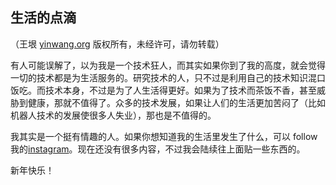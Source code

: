 

## 生活的点滴

（王垠 [yinwang.org](http://www.yinwang.org) 版权所有，未经许可，请勿转载）

有人可能误解了，以为我是一个技术狂人，而其实如果你到了我的高度，就会觉得一切的技术都是为生活服务的。研究技术的人，只不过是利用自己的技术知识混口饭吃。而技术本身，不过是为了人生活得更好。如果为了技术而茶饭不香，甚至威胁到健康，那就不值得了。众多的技术发展，如果让人们的生活更加苦闷了（比如机器人技术的发展使很多人失业），那也是不值得的。

我其实是一个挺有情趣的人。如果你想知道我的生活里发生了什么，可以 follow 我的[instagram](http://instagram.com/yinwang0)。现在还没有很多内容，不过我会陆续往上面贴一些东西的。

新年快乐！

